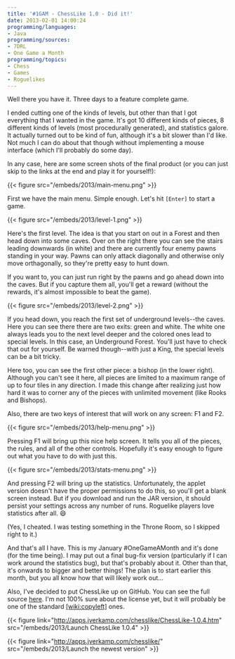 ```yaml
---
title: '#1GAM - ChessLike 1.0 - Did it!'
date: 2013-02-01 14:00:24
programming/languages:
- Java
programming/sources:
- 7DRL
- One Game a Month
programming/topics:
- Chess
- Games
- Roguelikes
---
```

Well there you have it. Three days to a feature complete game.

I ended cutting one of the kinds of levels, but other than that I got everything that I wanted in the game. It's got 10 different kinds of pieces, 8 different kinds of levels (most procedurally generated), and statistics galore. It actually turned out to be kind of fun, although it's a bit slower than I'd like. Not much I can do about that though without implementing a mouse interface (which I'll probably do some day).

<!--more-->

In any case, here are some screen shots of the final product (or you can just skip to the links at the end and play it for yourself!):

{{< figure src="/embeds/2013/main-menu.png" >}}

First we have the main menu. Simple enough. Let's hit `[Enter]` to start a game.

{{< figure src="/embeds/2013/level-1.png" >}}

Here's the first level. The idea is that you start on out in a Forest and then head down into some caves. Over on the right there you can see the stairs leading downwards (in white) and there are currently four enemy pawns standing in your way. Pawns can only attack diagonally and otherwise only move orthagonally, so they're pretty easy to hunt down.

If you want to, you can just run right by the pawns and go ahead down into the caves. But if you capture them all, you'll get a reward (without the rewards, it's almost impossible to beat the game).

{{< figure src="/embeds/2013/level-2.png" >}}

If you head down, you reach the first set of underground levels--the caves. Here you can see there there are two exits: green and white. The white one always leads you to the next level deeper and the colored ones lead to special levels. In this case, an Underground Forest. You'll just have to check that out for yourself. Be warned though--with just a King, the special levels can be a bit tricky.

Here too, you can see the first other piece: a bishop (in the lower right). Although you can't see it here, all pieces are limited to a maximum range of up to four tiles in any direction. I made this change after realizing just how hard it was to corner any of the pieces with unlimited movement (like Rooks and Bishops).

Also, there are two keys of interest that will work on any screen: F1 and F2.

{{< figure src="/embeds/2013/help-menu.png" >}}

Pressing F1 will bring up this nice help screen. It tells you all of the pieces, the rules, and all of the other controls. Hopefully it's easy enough to figure out what you have to do with just this.

{{< figure src="/embeds/2013/stats-menu.png" >}}

And pressing F2 will bring up the statistics. Unfortunately, the applet version doesn't have the proper permissions to do this, so you'll get a blank screen instead. But if you download and run the JAR version, it should persist your settings across any number of runs. Roguelike players love statistics after all. :smile:

(Yes, I cheated. I was testing something in the Throne Room, so I skipped right to it.)

And that's all I have. This is my January #OneGameAMonth and it's done (for the time being). I may put out a final bug-fix version (particularly if I can work around the statistics bug), but that's probably about it. Other than that, it's onwards to bigger and better things! The plan is to start earlier this month, but you all know how that will likely work out...

Also, I've decided to put ChessLike up on GitHub. You can see the full source <a href="https://github.com/jpverkamp/chesslike" title="GitHub: ChessLike">here</a>. I'm not 100% sure about the license yet, but it will probably be one of the standard [[wiki:copyleft]]() ones.

{{< figure link="http://apps.jverkamp.com/chesslike/ChessLike-1.0.4.htm" src="/embeds/2013/Launch ChessLike 1.0.4" >}}

{{< figure link="http://apps.jverkamp.com/chesslike/" src="/embeds/2013/Launch the newest version" >}}
